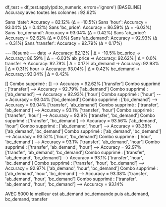   df_test = df_test.apply(pd.to_numeric, errors='ignore')
[BASELINE] Accuracy avec toutes les colonnes : 92.62%

Sans 'date': Accuracy = 82.12% (Δ = -10.5%)
Sans 'hour': Accuracy = 93.04% (Δ = 0.42%)
Sans 'bc_price': Accuracy = 86.59% (Δ = -6.03%)
Sans 'bc_demand': Accuracy = 93.04% (Δ = 0.42%)
Sans 'ab_price': Accuracy = 92.62% (Δ = 0.0%)
Sans 'ab_demand': Accuracy = 92.93% (Δ = 0.31%)
Sans 'transfer': Accuracy = 92.79% (Δ = 0.17%)

--- Résumé ---
date                           -> Accuracy: 82.12% | Δ = -10.5%
bc_price                       -> Accuracy: 86.59% | Δ = -6.03%
ab_price                       -> Accuracy: 92.62% | Δ = 0.0%
transfer                       -> Accuracy: 92.79% | Δ = 0.17%
ab_demand                      -> Accuracy: 92.93% | Δ = 0.31%
hour                           -> Accuracy: 93.04% | Δ = 0.42%
bc_demand                      -> Accuracy: 93.04% | Δ = 0.42%


[]
Combo supprimé : [] --> Accuracy = 92.62%
['transfer']
Combo supprimé : ['transfer'] --> Accuracy = 92.79%
['ab_demand']
Combo supprimé : ['ab_demand'] --> Accuracy = 92.93%
['hour']
Combo supprimé : ['hour'] --> Accuracy = 93.04%
['bc_demand']
Combo supprimé : ['bc_demand'] --> Accuracy = 93.04%
['transfer', 'ab_demand']
Combo supprimé : ['transfer', 'ab_demand'] --> Accuracy = 93.1%
['transfer', 'hour']
Combo supprimé : ['transfer', 'hour'] --> Accuracy = 92.9%
['transfer', 'bc_demand']
Combo supprimé : ['transfer', 'bc_demand'] --> Accuracy = 93.56%
['ab_demand', 'hour']
Combo supprimé : ['ab_demand', 'hour'] --> Accuracy = 93.38%
['ab_demand', 'bc_demand']
Combo supprimé : ['ab_demand', 'bc_demand'] --> Accuracy = 93.52%
['hour', 'bc_demand']
Combo supprimé : ['hour', 'bc_demand'] --> Accuracy = 93.1%
['transfer', 'ab_demand', 'hour']
Combo supprimé : ['transfer', 'ab_demand', 'hour'] --> Accuracy = 92.97%
['transfer', 'ab_demand', 'bc_demand']
Combo supprimé : ['transfer', 'ab_demand', 'bc_demand'] --> Accuracy = 93.1%
['transfer', 'hour', 'bc_demand']
Combo supprimé : ['transfer', 'hour', 'bc_demand'] --> Accuracy = 92.97%
['ab_demand', 'hour', 'bc_demand']
Combo supprimé : ['ab_demand', 'hour', 'bc_demand'] --> Accuracy = 93.38%
['transfer', 'ab_demand', 'hour', 'bc_demand']
Combo supprimé : ['transfer', 'ab_demand', 'hour', 'bc_demand'] --> Accuracy = 93.14%



AVEC 5000 le meilleur est ab_demand bc_demeande puis ab_demand, bc_demand, transfer